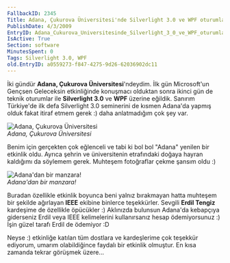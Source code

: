 ```yaml
---
FallbackID: 2345
Title: Adana, Çukurova Üniversitesi'nde Silverlight 3.0 ve WPF oturumlarım
PublishDate: 4/3/2009
EntryID: Adana_Cukurova_Universitesinde_Silverlight_3_0_ve_WPF_oturumlarim
IsActive: True
Section: software
MinutesSpent: 0
Tags: Silverlight 3.0, WPF
old.EntryID: a0559273-f847-4275-9d26-62036902dc11
---
```

İki gündür **Adana, Çukurova Üniversitesi**'ndeydim. İlk gün
Microsoft'un Gençsen Geleceksin etkinliğinde konuşmacı olduktan sonra
ikinci gün de teknik oturumlar ile **Silverlight 3.0** ve **WPF**
üzerine eğildik. Sanırım Türkiye'de ilk defa Silverlight 3.0 seminerini
de kısmen Adana'da yapmış olduk fakat itiraf etmem gerek :) daha
anlatmadığım çok şey var.

![Adana, Çukurova
Üniversitesi](http://cdn.daron.yondem.com/assets/2345/03042009_1.jpg)\
*Adana, Çukurova Üniversitesi*

Benim için gerçekten çok eğlenceli ve tabi ki bol bol "Adana" yenilen
bir etkinlik oldu. Ayrıca şehrin ve üniversitenin etrafındaki doğaya
hayran kaldığımı da söylemem gerek. Muhteşem fotoğraflar çekme şansım
oldu :)

![Adana'dan bir
manzara!](http://cdn.daron.yondem.com/assets/2345/03042009_2.jpg)\
*Adana'dan bir manzara!*

Buradan özellikle etkinlik boyunca beni yalnız bırakmayan hatta muhteşem
bir şekilde ağırlayan **IEEE** ekibine binlerce teşekkürler. Sevgili
**Erdil Tengiz** kardeşime de özellikle öpücükler :) Aklınızda bulunsun
Adana'da kebapçıya giderseniz Erdil veya IEEE kelimelerini kullanırsanız
hesap ödemiyorsunuz :) İşin güzel tarafı Erdil de ödemiyor :D

Neyse :) etkinliğe katılan tüm dostlara ve kardeşlerime çok teşekkür
ediyorum, umarım olabildiğince faydalı bir etkinlik olmuştur. En kısa
zamanda tekrar görüşmek üzere...


